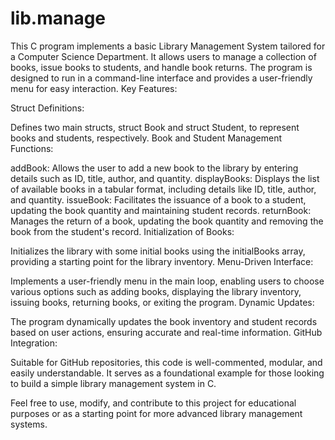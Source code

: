 # lib.manage
This C program implements a basic Library Management System tailored for a Computer Science Department. It allows users to manage a collection of books, issue books to students, and handle book returns. The program is designed to run in a command-line interface and provides a user-friendly menu for easy interaction.
Key Features:

Struct Definitions:

Defines two main structs, struct Book and struct Student, to represent books and students, respectively.
Book and Student Management Functions:

addBook: Allows the user to add a new book to the library by entering details such as ID, title, author, and quantity.
displayBooks: Displays the list of available books in a tabular format, including details like ID, title, author, and quantity.
issueBook: Facilitates the issuance of a book to a student, updating the book quantity and maintaining student records.
returnBook: Manages the return of a book, updating the book quantity and removing the book from the student's record.
Initialization of Books:

Initializes the library with some initial books using the initialBooks array, providing a starting point for the library inventory.
Menu-Driven Interface:

Implements a user-friendly menu in the main loop, enabling users to choose various options such as adding books, displaying the library inventory, issuing books, returning books, or exiting the program.
Dynamic Updates:

The program dynamically updates the book inventory and student records based on user actions, ensuring accurate and real-time information.
GitHub Integration:

Suitable for GitHub repositories, this code is well-commented, modular, and easily understandable. It serves as a foundational example for those looking to build a simple library management system in C.





Feel free to use, modify, and contribute to this project for educational purposes or as a starting point for more advanced library management systems.
